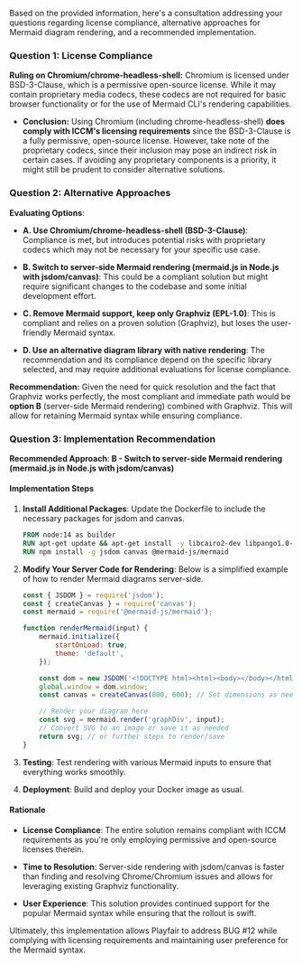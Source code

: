 Based on the provided information, here's a consultation addressing your questions regarding license compliance, alternative approaches for Mermaid diagram rendering, and a recommended implementation.

### Question 1: License Compliance

**Ruling on Chromium/chrome-headless-shell:**
Chromium is licensed under BSD-3-Clause, which is a permissive open-source license. While it may contain proprietary media codecs, these codecs are not required for basic browser functionality or for the use of Mermaid CLI's rendering capabilities. 

- **Conclusion:** Using Chromium (including chrome-headless-shell) **does comply with ICCM's licensing requirements** since the BSD-3-Clause is a fully permissive, open-source license. However, take note of the proprietary codecs, since their inclusion may pose an indirect risk in certain cases. If avoiding any proprietary components is a priority, it might still be prudent to consider alternative solutions.

### Question 2: Alternative Approaches

**Evaluating Options**:
- **A. Use Chromium/chrome-headless-shell (BSD-3-Clause)**: Compliance is met, but introduces potential risks with proprietary codecs which may not be necessary for your specific use case.
  
- **B. Switch to server-side Mermaid rendering (mermaid.js in Node.js with jsdom/canvas)**: This could be a compliant solution but might require significant changes to the codebase and some initial development effort.

- **C. Remove Mermaid support, keep only Graphviz (EPL-1.0)**: This is compliant and relies on a proven solution (Graphviz), but loses the user-friendly Mermaid syntax.

- **D. Use an alternative diagram library with native rendering**: The recommendation and its compliance depend on the specific library selected, and may require additional evaluations for license compliance.

**Recommendation:** Given the need for quick resolution and the fact that Graphviz works perfectly, the most compliant and immediate path would be **option B** (server-side Mermaid rendering) combined with Graphviz. This will allow for retaining Mermaid syntax while ensuring compliance.

### Question 3: Implementation Recommendation

**Recommended Approach**: **B - Switch to server-side Mermaid rendering (mermaid.js in Node.js with jsdom/canvas)**

#### Implementation Steps

1. **Install Additional Packages**:
   Update the Dockerfile to include the necessary packages for jsdom and canvas.

   ```dockerfile
   FROM node:14 as builder
   RUN apt-get update && apt-get install -y libcairo2-dev libpango1.0-dev libjpeg-dev libgif-dev librsvg2-dev
   RUN npm install -g jsdom canvas @mermaid-js/mermaid
   ```

2. **Modify Your Server Code for Rendering**:
   Below is a simplified example of how to render Mermaid diagrams server-side.

   ```javascript
   const { JSDOM } = require('jsdom');
   const { createCanvas } = require('canvas');
   const mermaid = require('@mermaid-js/mermaid');

   function renderMermaid(input) {
       mermaid.initialize({
           startOnLoad: true,
           theme: 'default',
       });

       const dom = new JSDOM('<!DOCTYPE html><html><body></body></html>');
       global.window = dom.window;
       const canvas = createCanvas(800, 600); // Set dimensions as needed

       // Render your diagram here
       const svg = mermaid.render('graphDiv', input);
       // Convert SVG to an image or save it as needed
       return svg; // or further steps to render/save
   }
   ```

3. **Testing**:
   Test rendering with various Mermaid inputs to ensure that everything works smoothly.

4. **Deployment**:
   Build and deploy your Docker image as usual.

#### Rationale

- **License Compliance**: The entire solution remains compliant with ICCM requirements as you're only employing permissive and open-source licenses therein.
  
- **Time to Resolution**: Server-side rendering with jsdom/canvas is faster than finding and resolving Chrome/Chromium issues and allows for leveraging existing Graphviz functionality.

- **User Experience**: This solution provides continued support for the popular Mermaid syntax while ensuring that the rollout is swift.

Ultimately, this implementation allows Playfair to address BUG #12 while complying with licensing requirements and maintaining user preference for the Mermaid syntax.